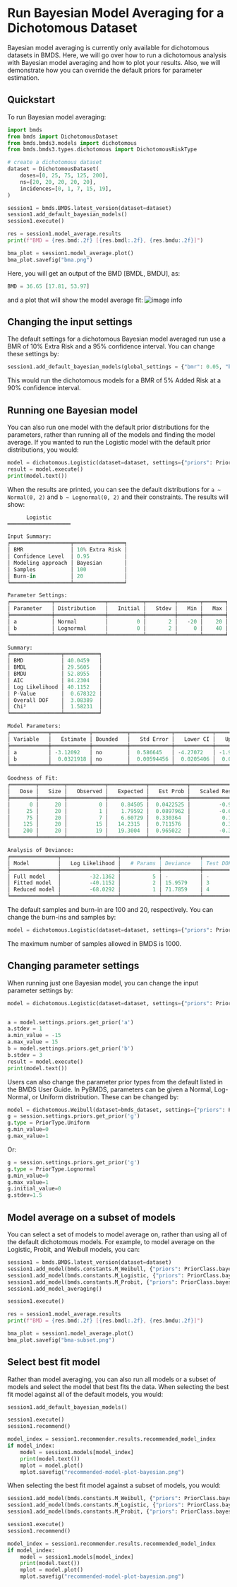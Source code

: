 # Run Bayesian Model Averaging for a Dichotomous Dataset

Bayesian model averaging is currently only available for dichotomous datasets in BMDS. Here, we will go over how to run a dichotomous analysis with Bayesian model averaging and how to plot your results. Also, we will demonstrate how you can override the default priors for parameter estimation. 

## Quickstart

To run Bayesian model averaging:

```python
import bmds
from bmds import DichotomousDataset
from bmds.bmds3.models import dichotomous
from bmds.bmds3.types.dichotomous import DichotomousRiskType

# create a dichotomous dataset
dataset = DichotomousDataset(
    doses=[0, 25, 75, 125, 200],
    ns=[20, 20, 20, 20, 20],
    incidences=[0, 1, 7, 15, 19],
)

session1 = bmds.BMDS.latest_version(dataset=dataset)
session1.add_default_bayesian_models()
session1.execute()

res = session1.model_average.results
print(f"BMD = {res.bmd:.2f} [{res.bmdl:.2f}, {res.bmdu:.2f}]")

bma_plot = session1.model_average.plot()
bma_plot.savefig("bma.png")
```

Here, you will get an output of the BMD [BMDL, BMDU], as:

```python
BMD = 36.65 [17.81, 53.97]
```

and a plot that will show the model average fit:
![image info](bma.png)

## Changing the input settings

The default settings for a dichotomous Bayesian model averaged run use a BMR of 10% Extra Risk and a 95% confidence interval. You can change these settings by:

```python
session1.add_default_bayesian_models(global_settings = {"bmr": 0.05, "bmr_type": DichotomousRiskType.AddedRisk, "alpha": 0.1})
```

This would run the dichotomous models for a BMR of 5% Added Risk at a 90% confidence interval.

## Running one Bayesian model

You can also run one model with the default prior distributions for the parameters, rather than running all of the models and finding the model average. If you wanted to run the Logistic model with the default prior distributions, you would:

```python
model = dichotomous.Logistic(dataset=dataset, settings={"priors": PriorClass.bayesian})
result = model.execute()
print(model.text())
```

When the results are printed, you can see the default distributions for `a ~ Normal(0, 2)` and `b ~ Lognormal(0, 2)` and their constraints. The results will show:

```python
      Logistic      
════════════════════

Input Summary:
╒═══════════════════╤════════════════╕
│ BMR               │ 10% Extra Risk │
│ Confidence Level  │ 0.95           │
│ Modeling approach │ Bayesian       │
│ Samples           │ 100            │
│ Burn-in           │ 20             │
╘═══════════════════╧════════════════╛

Parameter Settings:
╒═════════════╤════════════════╤═══════════╤═════════╤═══════╤═══════╕
│ Parameter   │ Distribution   │   Initial │   Stdev │   Min │   Max │
╞═════════════╪════════════════╪═══════════╪═════════╪═══════╪═══════╡
│ a           │ Normal         │         0 │       2 │   -20 │    20 │
│ b           │ Lognormal      │         0 │       2 │     0 │    40 │
╘═════════════╧════════════════╧═══════════╧═════════╧═══════╧═══════╛

Summary:
╒════════════════╤═══════════╕
│ BMD            │ 40.0459   │
│ BMDL           │ 29.5605   │
│ BMDU           │ 52.8955   │
│ AIC            │ 84.2304   │
│ Log Likelihood │ 40.1152   │
│ P-Value        │  0.678322 │
│ Overall DOF    │  3.08389  │
│ Chi²           │  1.58231  │
╘════════════════╧═══════════╛

Model Parameters:
╒════════════╤════════════╤═══════════╤═════════════╤════════════╤════════════╕
│ Variable   │   Estimate │ Bounded   │   Std Error │   Lower CI │   Upper CI │
╞════════════╪════════════╪═══════════╪═════════════╪════════════╪════════════╡
│ a          │ -3.12092   │ no        │  0.586645   │ -4.27072   │ -1.97112   │
│ b          │  0.0321918 │ no        │  0.00594456 │  0.0205406 │  0.0438429 │
╘════════════╧════════════╧═══════════╧═════════════╧════════════╧════════════╛

Goodness of Fit:
╒════════╤════════╤════════════╤════════════╤════════════╤═══════════════════╕
│   Dose │   Size │   Observed │   Expected │   Est Prob │   Scaled Residual │
╞════════╪════════╪════════════╪════════════╪════════════╪═══════════════════╡
│      0 │     20 │          0 │    0.84505 │  0.0422525 │         -0.939325 │
│     25 │     20 │          1 │    1.79592 │  0.0897962 │         -0.622527 │
│     75 │     20 │          7 │    6.60729 │  0.330364  │          0.186699 │
│    125 │     20 │         15 │   14.2315  │  0.711576  │          0.379305 │
│    200 │     20 │         19 │   19.3004  │  0.965022  │         -0.365663 │
╘════════╧════════╧════════════╧════════════╧════════════╧═══════════════════╛

Analysis of Deviance:
╒═══════════════╤══════════════════╤════════════╤════════════╤════════════╤═════════════╕
│ Model         │   Log Likelihood │   # Params │ Deviance   │ Test DOF   │ P-Value     │
╞═══════════════╪══════════════════╪════════════╪════════════╪════════════╪═════════════╡
│ Full model    │         -32.1362 │          5 │ -          │ -          │ -           │
│ Fitted model  │         -40.1152 │          2 │ 15.9579    │ 3          │ 0.00115676  │
│ Reduced model │         -68.0292 │          1 │ 71.7859    │ 4          │ 9.54792e-15 │
╘═══════════════╧══════════════════╧════════════╧════════════╧════════════╧═════════════╛
```

The default samples and burn-in are 100 and 20, respectively. You can change the burn-ins and samples by:

```python
model = dichotomous.Logistic(dataset=dataset, settings={"priors": PriorClass.bayesian, "samples": 1000, "burnin": 500})
```

The maximum number of samples allowed in BMDS is 1000. 

## Changing parameter settings

When running just one Bayesian model, you can change the input parameter settings by:

```python
model = dichotomous.Logistic(dataset=dataset, settings={"priors": PriorClass.bayesian, "samples": 1000, "burnin": 500})


a = model.settings.priors.get_prior('a')
a.stdev = 1
a.min_value = -15
a.max_value = 15
b = model.settings.priors.get_prior('b')
b.stdev = 3
result = model.execute()
print(model.text())
```

Users can also change the parameter prior types from the default listed in the BMDS User Guide. In PyBMDS, parameters can be given a Normal, Log-Normal, or Uniform distribution. These can be changed by:

```python
model = dichotomous.Weibull(dataset=bmds_dataset, settings={"priors": PriorClass.bayesian, "samples": 1000, "burnin": 500})
g = session.settings.priors.get_prior('g')
g.type = PriorType.Uniform
g.min_value=0
g.max_value=1
```

Or:
```python
g = session.settings.priors.get_prior('g')
g.type = PriorType.Lognormal
g.min_value=0
g.max_value=1
g.initial_value=0
g.stdev=1.5
```

## Model average on a subset of models

You can select a set of models to model average on, rather than using all of the default dichotomous models. For example, to model average on the Logistic, Probit, and Weibull models, you can:

```python
session1 = bmds.BMDS.latest_version(dataset=dataset)
session1.add_model(bmds.constants.M_Weibull, {"priors": PriorClass.bayesian})
session1.add_model(bmds.constants.M_Logistic, {"priors": PriorClass.bayesian})
session1.add_model(bmds.constants.M_Probit, {"priors": PriorClass.bayesian})
session1.add_model_averaging()

session1.execute()

res = session1.model_average.results
print(f"BMD = {res.bmd:.2f} [{res.bmdl:.2f}, {res.bmdu:.2f}]")

bma_plot = session1.model_average.plot()
bma_plot.savefig("bma-subset.png")
```

## Select best fit model

Rather than model averaging, you can also run all models or a subset of models and select the model that best fits the data. When selecting the best fit model against all of the default models, you would:

```python
session1.add_default_bayesian_models()

session1.execute()
session1.recommend()

model_index = session1.recommender.results.recommended_model_index
if model_index:
    model = session1.models[model_index]
    print(model.text())
    mplot = model.plot()
    mplot.savefig("recommended-model-plot-bayesian.png")
```

When selecting the best fit model against a subset of models, you would:

```python
session1.add_model(bmds.constants.M_Weibull, {"priors": PriorClass.bayesian})
session1.add_model(bmds.constants.M_Logistic, {"priors": PriorClass.bayesian})
session1.add_model(bmds.constants.M_Probit, {"priors": PriorClass.bayesian})

session1.execute()
session1.recommend()

model_index = session1.recommender.results.recommended_model_index
if model_index:
    model = session1.models[model_index]
    print(model.text())
    mplot = model.plot()
    mplot.savefig("recommended-model-plot-bayesian.png")
```
